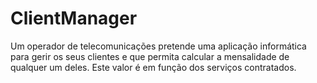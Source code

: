 ClientManager
=============

Um operador de telecomunicações pretende uma aplicação informática para gerir os seus   clientes e que permita calcular a mensalidade de qualquer um deles. Este valor é em   função dos serviços contratados.
